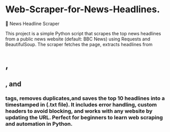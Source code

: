 # Web-Scraper-for-News-Headlines.

📰 News Headline Scraper

This project is a simple Python script that scrapes the top news headlines from a public news website (default: BBC News) using Requests and BeautifulSoup.
The scraper fetches the page, extracts headlines from <h1>, <h2>, and <h3> tags, removes duplicates,and saves the top 10 headlines into a timestamped in (.txt file).
It includes error handling, custom headers to avoid blocking, and works with any website by updating the URL.
Perfect for beginners to learn web scraping and automation in Python.
